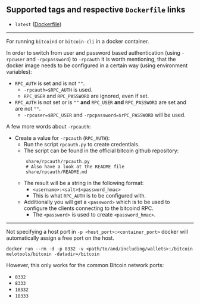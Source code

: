 ## Supported tags and respective `Dockerfile` links
* `latest` ([Dockerfile](https://github.com/melotools/bitcoin/blob/master/Dockerfile))

---

For running `bitcoind` or `bitcoin-cli` in a docker container.

In order to switch from user and password based authentication (using `-rpcuser` and `-rpcpassword`) to `-rpcauth` it is worth mentioning, that the docker image needs to be configured in a certain way (using environment variables):
* `RPC_AUTH` is set and is not `""`.
  - `-rpcauth=$RPC_AUTH` is used.
  - `RPC_USER` and `RPC_PASSWORD` are ignored, even if set.
* `RPC_AUTH` is not set or is `""` **and** `RPC_USER` **and** `RPC_PASSWORD` are set and are not `""`.
  - `-rpcuser=$RPC_USER` and `-rpcpassword=$rPC_PASSWORD` will be used.

A few more words about `-rpcauth`:
* Create a value for `-rpcauth` (`RPC_AUTH`):
  - Run the script `rpcauth.py` to create credentials.
  - The script can be found in the official bitcoin github repository:
  ```
      share/rpcauth/rpcauth.py
      # Also have a look at the README file
      share/rpcauth/README.md
  ```
  - The result will be a string in the following format:
    + `<username>:<salt>$<password_hmac>`
    + This is what `RPC_AUTH` is to be configured with.
  - Additionally you will get a `<password>` which is to be used to configure the clients connecting to the bitcoind RPC.
    + The `<password>` is used to create `<password_hmac>`.

---

Not specifying a host port in `-p <host_port>:<container_port>` docker will automatically assign a free port on the host.

```
docker run --rm -d -p 8332 -v <path/to/and/including/wallets>:/bitcoin melotools/bitcoin -datadir=/bitcoin
```

However, this only works for the common Bitcoin network ports:
* `8332`
* `8333`
* `18332`
* `18333`

